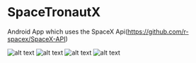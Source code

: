 # SpaceTronautX

Android App which uses the SpaceX Api(https://github.com/r-spacex/SpaceX-API)

![alt text](https://i.ibb.co/M9GSX8M/1.jpg)
![alt text](https://i.ibb.co/mGTPXG1/2.jpg)
![alt text](https://i.ibb.co/0MWHCM3/4.jpg)
![alt text](https://i.ibb.co/QQ9hQhL/3.jpg)
